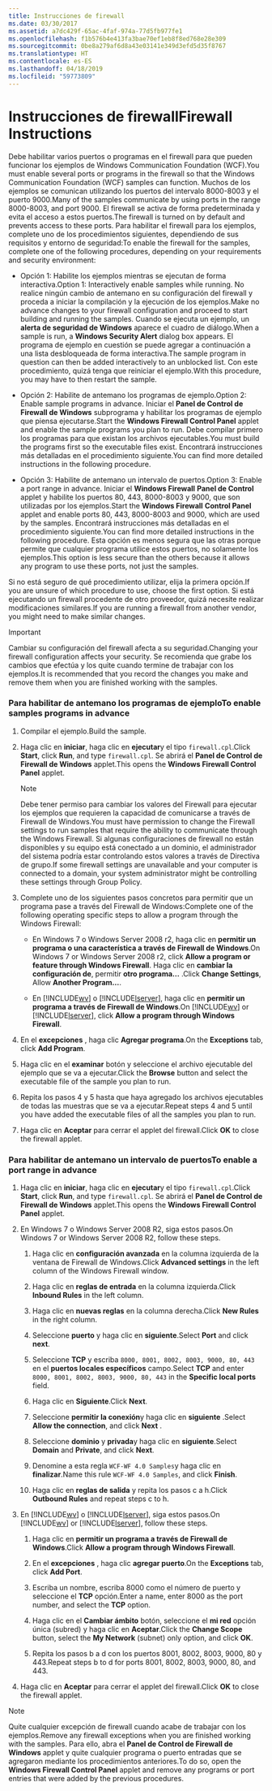 ```yaml
---
title: Instrucciones de firewall
ms.date: 03/30/2017
ms.assetid: a7dc429f-65ac-4faf-974a-77d5fb977fe1
ms.openlocfilehash: f1b576b4e413fa3bae70ef1eb8f8ed768e28e309
ms.sourcegitcommit: 0be8a279af6d8a43e03141e349d3efd5d35f8767
ms.translationtype: HT
ms.contentlocale: es-ES
ms.lasthandoff: 04/18/2019
ms.locfileid: "59773809"
---
```

# <a name="firewall-instructions"></a><span data-ttu-id="78eb0-102">Instrucciones de firewall</span><span class="sxs-lookup"><span data-stu-id="78eb0-102">Firewall Instructions</span></span>
<span data-ttu-id="78eb0-103">Debe habilitar varios puertos o programas en el firewall para que pueden funcionar los ejemplos de Windows Communication Foundation (WCF).</span><span class="sxs-lookup"><span data-stu-id="78eb0-103">You must enable several ports or programs in the firewall so that the Windows Communication Foundation (WCF) samples can function.</span></span> <span data-ttu-id="78eb0-104">Muchos de los ejemplos se comunican utilizando los puertos del intervalo 8000-8003 y el puerto 9000.</span><span class="sxs-lookup"><span data-stu-id="78eb0-104">Many of the samples communicate by using ports in the range 8000-8003, and port 9000.</span></span> <span data-ttu-id="78eb0-105">El firewall se activa de forma predeterminada y evita el acceso a estos puertos.</span><span class="sxs-lookup"><span data-stu-id="78eb0-105">The firewall is turned on by default and prevents access to these ports.</span></span> <span data-ttu-id="78eb0-106">Para habilitar el firewall para los ejemplos, complete uno de los procedimientos siguientes, dependiendo de sus requisitos y entorno de seguridad:</span><span class="sxs-lookup"><span data-stu-id="78eb0-106">To enable the firewall for the samples, complete one of the following procedures, depending on your requirements and security environment:</span></span>  
  
-   <span data-ttu-id="78eb0-107">Opción 1: Habilite los ejemplos mientras se ejecutan de forma interactiva.</span><span class="sxs-lookup"><span data-stu-id="78eb0-107">Option 1: Interactively enable samples while running.</span></span> <span data-ttu-id="78eb0-108">No realice ningún cambio de antemano en su configuración del firewall y proceda a iniciar la compilación y la ejecución de los ejemplos.</span><span class="sxs-lookup"><span data-stu-id="78eb0-108">Make no advance changes to your firewall configuration and proceed to start building and running the samples.</span></span> <span data-ttu-id="78eb0-109">Cuando se ejecuta un ejemplo, un **alerta de seguridad de Windows** aparece el cuadro de diálogo.</span><span class="sxs-lookup"><span data-stu-id="78eb0-109">When a sample is run, a **Windows Security Alert** dialog box appears.</span></span> <span data-ttu-id="78eb0-110">El programa de ejemplo en cuestión se puede agregar a continuación a una lista desbloqueada de forma interactiva.</span><span class="sxs-lookup"><span data-stu-id="78eb0-110">The sample program in question can then be added interactively to an unblocked list.</span></span> <span data-ttu-id="78eb0-111">Con este procedimiento, quizá tenga que reiniciar el ejemplo.</span><span class="sxs-lookup"><span data-stu-id="78eb0-111">With this procedure, you may have to then restart the sample.</span></span>  
  
-   <span data-ttu-id="78eb0-112">Opción 2: Habilite de antemano los programas de ejemplo.</span><span class="sxs-lookup"><span data-stu-id="78eb0-112">Option 2: Enable sample programs in advance.</span></span> <span data-ttu-id="78eb0-113">Iniciar el **Panel de Control de Firewall de Windows** subprograma y habilitar los programas de ejemplo que piensa ejecutarse.</span><span class="sxs-lookup"><span data-stu-id="78eb0-113">Start the **Windows Firewall Control Panel** applet and enable the sample programs you plan to run.</span></span> <span data-ttu-id="78eb0-114">Debe compilar primero los programas para que existan los archivos ejecutables.</span><span class="sxs-lookup"><span data-stu-id="78eb0-114">You must build the programs first so the executable files exist.</span></span> <span data-ttu-id="78eb0-115">Encontrará instrucciones más detalladas en el procedimiento siguiente.</span><span class="sxs-lookup"><span data-stu-id="78eb0-115">You can find more detailed instructions in the following procedure.</span></span>  
  
-   <span data-ttu-id="78eb0-116">Opción 3: Habilite de antemano un intervalo de puertos.</span><span class="sxs-lookup"><span data-stu-id="78eb0-116">Option 3: Enable a port range in advance.</span></span> <span data-ttu-id="78eb0-117">Iniciar el **Windows Firewall** **Panel de Control** applet y habilite los puertos 80, 443, 8000-8003 y 9000, que son utilizadas por los ejemplos.</span><span class="sxs-lookup"><span data-stu-id="78eb0-117">Start the **Windows Firewall** **Control Panel** applet and enable ports 80, 443, 8000-8003 and 9000, which are used by the samples.</span></span> <span data-ttu-id="78eb0-118">Encontrará instrucciones más detalladas en el procedimiento siguiente.</span><span class="sxs-lookup"><span data-stu-id="78eb0-118">You can find more detailed instructions in the following procedure.</span></span> <span data-ttu-id="78eb0-119">Esta opción es menos segura que las otras porque permite que cualquier programa utilice estos puertos, no solamente los ejemplos.</span><span class="sxs-lookup"><span data-stu-id="78eb0-119">This option is less secure than the others because it allows any program to use these ports, not just the samples.</span></span>  
  
 <span data-ttu-id="78eb0-120">Si no está seguro de qué procedimiento utilizar, elija la primera opción.</span><span class="sxs-lookup"><span data-stu-id="78eb0-120">If you are unsure of which procedure to use, choose the first option.</span></span> <span data-ttu-id="78eb0-121">Si está ejecutando un firewall procedente de otro proveedor, quizá necesite realizar modificaciones similares.</span><span class="sxs-lookup"><span data-stu-id="78eb0-121">If you are running a firewall from another vendor, you might need to make similar changes.</span></span>  
  
> [!IMPORTANT]
>  <span data-ttu-id="78eb0-122">Cambiar su configuración del firewall afecta a su seguridad.</span><span class="sxs-lookup"><span data-stu-id="78eb0-122">Changing your firewall configuration affects your security.</span></span> <span data-ttu-id="78eb0-123">Se recomienda que grabe los cambios que efectúa y los quite cuando termine de trabajar con los ejemplos.</span><span class="sxs-lookup"><span data-stu-id="78eb0-123">It is recommended that you record the changes you make and remove them when you are finished working with the samples.</span></span>  
  
### <a name="to-enable-samples-programs-in-advance"></a><span data-ttu-id="78eb0-124">Para habilitar de antemano los programas de ejemplo</span><span class="sxs-lookup"><span data-stu-id="78eb0-124">To enable samples programs in advance</span></span>  
  
1. <span data-ttu-id="78eb0-125">Compilar el ejemplo.</span><span class="sxs-lookup"><span data-stu-id="78eb0-125">Build the sample.</span></span>  
  
2. <span data-ttu-id="78eb0-126">Haga clic en **iniciar**, haga clic en **ejecutar**y el tipo `firewall.cpl`.</span><span class="sxs-lookup"><span data-stu-id="78eb0-126">Click **Start**, click **Run**, and type `firewall.cpl`.</span></span> <span data-ttu-id="78eb0-127">Se abrirá el **Panel de Control de Firewall de Windows** applet.</span><span class="sxs-lookup"><span data-stu-id="78eb0-127">This opens the **Windows Firewall Control Panel** applet.</span></span>  
  
    > [!NOTE]
    >  <span data-ttu-id="78eb0-128">Debe tener permiso para cambiar los valores del Firewall para ejecutar los ejemplos que requieren la capacidad de comunicarse a través de Firewall de Windows.</span><span class="sxs-lookup"><span data-stu-id="78eb0-128">You must have permission to change the Firewall settings to run samples that require the ability to communicate through the Windows Firewall.</span></span> <span data-ttu-id="78eb0-129">Si algunas configuraciones de firewall no están disponibles y su equipo está conectado a un dominio, el administrador del sistema podría estar controlando estos valores a través de Directiva de grupo.</span><span class="sxs-lookup"><span data-stu-id="78eb0-129">If some firewall settings are unavailable and your computer is connected to a domain, your system administrator might be controlling these settings through Group Policy.</span></span>  
  
3. <span data-ttu-id="78eb0-130">Complete uno de los siguientes pasos concretos para permitir que un programa pase a través del Firewall de Windows:</span><span class="sxs-lookup"><span data-stu-id="78eb0-130">Complete one of the following operating specific steps to allow a program through the Windows Firewall:</span></span>  
  
    -   <span data-ttu-id="78eb0-131">En Windows 7 o Windows Server 2008 r2, haga clic en **permitir un programa o una característica a través de Firewall de Windows**.</span><span class="sxs-lookup"><span data-stu-id="78eb0-131">On Windows 7 or Windows Server 2008 r2, click **Allow a program or feature through Windows Firewall**.</span></span> <span data-ttu-id="78eb0-132">Haga clic en **cambiar la configuración de**, permitir **otro programa...** .</span><span class="sxs-lookup"><span data-stu-id="78eb0-132">Click **Change Settings**, Allow **Another Program…**.</span></span>  
  
    -   <span data-ttu-id="78eb0-133">En [!INCLUDE[wv](../../../../includes/wv-md.md)] o [!INCLUDE[lserver](../../../../includes/lserver-md.md)], haga clic en **permitir un programa a través de Firewall de Windows**.</span><span class="sxs-lookup"><span data-stu-id="78eb0-133">On [!INCLUDE[wv](../../../../includes/wv-md.md)] or [!INCLUDE[lserver](../../../../includes/lserver-md.md)], click **Allow a program through Windows Firewall**.</span></span>  
  
4. <span data-ttu-id="78eb0-134">En el **excepciones** , haga clic **Agregar programa**.</span><span class="sxs-lookup"><span data-stu-id="78eb0-134">On the **Exceptions** tab, click **Add Program**.</span></span>  
  
5. <span data-ttu-id="78eb0-135">Haga clic en el **examinar** botón y seleccione el archivo ejecutable del ejemplo que se va a ejecutar.</span><span class="sxs-lookup"><span data-stu-id="78eb0-135">Click the **Browse** button and select the executable file of the sample you plan to run.</span></span>  
  
6. <span data-ttu-id="78eb0-136">Repita los pasos 4 y 5 hasta que haya agregado los archivos ejecutables de todas las muestras que se va a ejecutar.</span><span class="sxs-lookup"><span data-stu-id="78eb0-136">Repeat steps 4 and 5 until you have added the executable files of all the samples you plan to run.</span></span>  
  
7. <span data-ttu-id="78eb0-137">Haga clic en **Aceptar** para cerrar el applet del firewall.</span><span class="sxs-lookup"><span data-stu-id="78eb0-137">Click **OK** to close the firewall applet.</span></span>  
  
### <a name="to-enable-a-port-range-in-advance"></a><span data-ttu-id="78eb0-138">Para habilitar de antemano un intervalo de puertos</span><span class="sxs-lookup"><span data-stu-id="78eb0-138">To enable a port range in advance</span></span>  
  
1. <span data-ttu-id="78eb0-139">Haga clic en **iniciar**, haga clic en **ejecutar**y el tipo `firewall.cpl`.</span><span class="sxs-lookup"><span data-stu-id="78eb0-139">Click **Start**, click **Run**, and type `firewall.cpl`.</span></span> <span data-ttu-id="78eb0-140">Se abrirá el **Panel de Control de Firewall de Windows** applet.</span><span class="sxs-lookup"><span data-stu-id="78eb0-140">This opens the **Windows Firewall Control Panel** applet.</span></span>  
  
2. <span data-ttu-id="78eb0-141">En Windows 7 o Windows Server 2008 R2, siga estos pasos.</span><span class="sxs-lookup"><span data-stu-id="78eb0-141">On Windows 7 or Windows Server 2008 R2, follow these steps.</span></span>  
  
    1.  <span data-ttu-id="78eb0-142">Haga clic en **configuración avanzada** en la columna izquierda de la ventana de Firewall de Windows.</span><span class="sxs-lookup"><span data-stu-id="78eb0-142">Click **Advanced settings** in the left column of the Windows Firewall window.</span></span>  
  
    2.  <span data-ttu-id="78eb0-143">Haga clic en **reglas de entrada** en la columna izquierda.</span><span class="sxs-lookup"><span data-stu-id="78eb0-143">Click **Inbound Rules** in the left column.</span></span>  
  
    3.  <span data-ttu-id="78eb0-144">Haga clic en **nuevas reglas** en la columna derecha.</span><span class="sxs-lookup"><span data-stu-id="78eb0-144">Click **New Rules** in the right column.</span></span>  
  
    4.  <span data-ttu-id="78eb0-145">Seleccione **puerto** y haga clic en **siguiente**.</span><span class="sxs-lookup"><span data-stu-id="78eb0-145">Select **Port** and click **next**.</span></span>  
  
    5.  <span data-ttu-id="78eb0-146">Seleccione **TCP** y escriba `8000, 8001, 8002, 8003, 9000, 80, 443` en el **puertos locales específicos** campo.</span><span class="sxs-lookup"><span data-stu-id="78eb0-146">Select **TCP** and enter `8000, 8001, 8002, 8003, 9000, 80, 443` in the **Specific local ports** field.</span></span>  
  
    6.  <span data-ttu-id="78eb0-147">Haga clic en **Siguiente**.</span><span class="sxs-lookup"><span data-stu-id="78eb0-147">Click **Next**.</span></span>  
  
    7.  <span data-ttu-id="78eb0-148">Seleccione **permitir la conexión**y haga clic en **siguiente** .</span><span class="sxs-lookup"><span data-stu-id="78eb0-148">Select **Allow the connection**, and click **Next** .</span></span>  
  
    8.  <span data-ttu-id="78eb0-149">Seleccione **dominio** y **privada**y haga clic en **siguiente**.</span><span class="sxs-lookup"><span data-stu-id="78eb0-149">Select **Domain** and **Private**, and click **Next**.</span></span>  
  
    9. <span data-ttu-id="78eb0-150">Denomine a esta regla `WCF-WF 4.0 Samples`y haga clic en **finalizar**.</span><span class="sxs-lookup"><span data-stu-id="78eb0-150">Name this rule `WCF-WF 4.0 Samples`, and click **Finish**.</span></span>  
  
    10. <span data-ttu-id="78eb0-151">Haga clic en **reglas de salida** y repita los pasos c a h.</span><span class="sxs-lookup"><span data-stu-id="78eb0-151">Click **Outbound Rules** and repeat steps c to h.</span></span>  
  
3. <span data-ttu-id="78eb0-152">En [!INCLUDE[wv](../../../../includes/wv-md.md)] o [!INCLUDE[lserver](../../../../includes/lserver-md.md)], siga estos pasos.</span><span class="sxs-lookup"><span data-stu-id="78eb0-152">On [!INCLUDE[wv](../../../../includes/wv-md.md)] or [!INCLUDE[lserver](../../../../includes/lserver-md.md)], follow these steps.</span></span>  
  
    1.  <span data-ttu-id="78eb0-153">Haga clic en **permitir un programa a través de Firewall de Windows**.</span><span class="sxs-lookup"><span data-stu-id="78eb0-153">Click **Allow a program through Windows Firewall**.</span></span>  
  
    2.  <span data-ttu-id="78eb0-154">En el **excepciones** , haga clic **agregar puerto**.</span><span class="sxs-lookup"><span data-stu-id="78eb0-154">On the **Exceptions** tab, click **Add Port**.</span></span>  
  
    3.  <span data-ttu-id="78eb0-155">Escriba un nombre, escriba 8000 como el número de puerto y seleccione el **TCP** opción.</span><span class="sxs-lookup"><span data-stu-id="78eb0-155">Enter a name, enter 8000 as the port number, and select the **TCP** option.</span></span>  
  
    4.  <span data-ttu-id="78eb0-156">Haga clic en el **Cambiar ámbito** botón, seleccione el **mi red** opción única (subred) y haga clic en **Aceptar**.</span><span class="sxs-lookup"><span data-stu-id="78eb0-156">Click the **Change Scope** button, select the **My Network** (subnet) only option, and click **OK**.</span></span>  
  
    5.  <span data-ttu-id="78eb0-157">Repita los pasos b a d con los puertos 8001, 8002, 8003, 9000, 80 y 443.</span><span class="sxs-lookup"><span data-stu-id="78eb0-157">Repeat steps b to d for ports 8001, 8002, 8003, 9000, 80, and 443.</span></span>  
  
4. <span data-ttu-id="78eb0-158">Haga clic en **Aceptar** para cerrar el applet del firewall.</span><span class="sxs-lookup"><span data-stu-id="78eb0-158">Click **OK** to close the firewall applet.</span></span>  
  
> [!NOTE]
>  <span data-ttu-id="78eb0-159">Quite cualquier excepción de firewall cuando acabe de trabajar con los ejemplos.</span><span class="sxs-lookup"><span data-stu-id="78eb0-159">Remove any firewall exceptions when you are finished working with the samples.</span></span> <span data-ttu-id="78eb0-160">Para ello, abra el **Panel de Control de Firewall de Windows** applet y quite cualquier programa o puerto entradas que se agregaron mediante los procedimientos anteriores.</span><span class="sxs-lookup"><span data-stu-id="78eb0-160">To do so, open the **Windows Firewall Control Panel** applet and remove any programs or port entries that were added by the previous procedures.</span></span>

